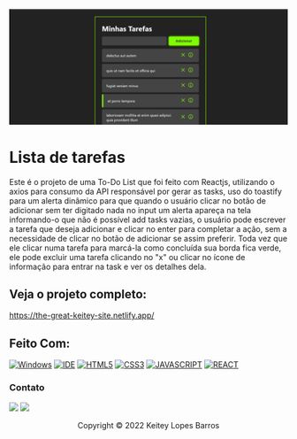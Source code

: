 <img src="gif/tarefas.gif" alt="gif lista de tarefas">

# Lista de tarefas

Este é o projeto de uma To-Do List que foi feito com Reactjs, utilizando o axios para consumo da API responsável por gerar as tasks, uso do toastify para um alerta dinâmico para que quando o usuário clicar no botão de adicionar sem ter digitado nada no input um alerta apareça na tela informando-o que não é possível add tasks vazias, o usuário pode escrever a tarefa que deseja adicionar e  clicar no enter para completar a ação, sem a necessidade de clicar no botão de adicionar se assim preferir. Toda vez que ele clicar numa tarefa para marcá-la como concluída sua borda fica verde, ele pode excluir uma tarefa clicando no "x" ou clicar no ícone de informação para entrar na task e ver os detalhes dela. 


## Veja o projeto completo:

https://the-great-keitey-site.netlify.app/

## Feito Com:

[![Windows](https://img.shields.io/badge/Windows-0078D6?style=for-the-badge&logo=windows&logoColor=white)](https://www.microsoft.com/pt-br/windows/get-windows-10)
[![IDE](https://img.shields.io/badge/Visual_studio_code-0078D4?style=for-the-badge&logo=visual%20studio%20code&logoColor=white)](https://code.visualstudio.com/)
[![HTML5](https://img.shields.io/badge/HTML5-E34F26?style=for-the-badge&logo=html5&logoColor=white)](https://developer.mozilla.org/pt-BR/docs/Web/HTML)
[![CSS3](https://img.shields.io/badge/CSS3-1572B6?style=for-the-badge&logo=css3&logoColor=white)](https://developer.mozilla.org/pt-BR/docs/Web/CSS)
[![JAVASCRIPT](https://img.shields.io/badge/JavaScript-F7DF1E?style=for-the-badge&logo=javascript&logoColor=black)](https://developer.mozilla.org/pt-BR/docs/Web/JavaScript)
[![REACT](https://img.shields.io/badge/React-20232A?style=for-the-badge&logo=react&logoColor=61DAFB)](https://developer.mozilla.org/pt-BR/docs/Web/React)

### Contato

  <a href = "mailto:keiteybarros@gmail.com"><img src="https://img.shields.io/badge/Gmail-D14836?style=for-the-badge&logo=gmail&logoColor=white" target="_blank"></a>
  <a href="https://www.linkedin.com/in/keitey-barros-21bb8bb4/" target="_blank"><img src="https://img.shields.io/badge/-LinkedIn-%230077B5?style=for-the-badge&logo=linkedin&logoColor=white" target="_blank"></a> 

<p align="center">Copyright © 2022 Keitey Lopes Barros</p>

